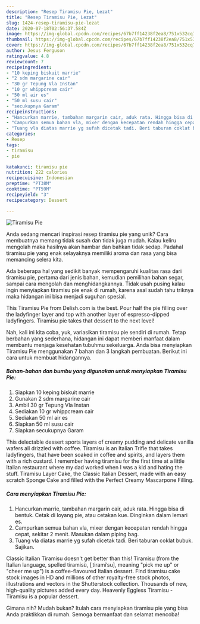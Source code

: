 ```yaml
---
description: "Resep Tiramisu Pie, Lezat"
title: "Resep Tiramisu Pie, Lezat"
slug: 1424-resep-tiramisu-pie-lezat
date: 2020-07-18T02:56:37.584Z
image: https://img-global.cpcdn.com/recipes/67b7ff14238f2ea8/751x532cq70/tiramisu-pie-foto-resep-utama.jpg
thumbnail: https://img-global.cpcdn.com/recipes/67b7ff14238f2ea8/751x532cq70/tiramisu-pie-foto-resep-utama.jpg
cover: https://img-global.cpcdn.com/recipes/67b7ff14238f2ea8/751x532cq70/tiramisu-pie-foto-resep-utama.jpg
author: Jesus Ferguson
ratingvalue: 4.8
reviewcount: 7
recipeingredient:
- "10 keping biskuit marrie"
- "2 sdm margarine cair"
- "30 gr Tepung Vla Instan"
- "10 gr whippcream cair"
- "50 ml air es"
- "50 ml susu cair"
- "secukupnya Garam"
recipeinstructions:
- "Hancurkan marrie, tambahan margarin cair, aduk rata. Hingga bisa di bentuk. Cetak di loyang pie, atau cetakan kue. Dinginkan dalam lemari es."
- "Campurkan semua bahan vla, mixer dengan kecepatan rendah hingga cepat, sekitar 2 menit. Masukan dalam piping bag."
- "Tuang vla diatas marrie yg sufah dicetak tadi. Beri taburan coklat bubuk. Sajikan."
categories:
- Resep
tags:
- tiramisu
- pie

katakunci: tiramisu pie 
nutrition: 222 calories
recipecuisine: Indonesian
preptime: "PT38M"
cooktime: "PT59M"
recipeyield: "3"
recipecategory: Dessert

---
```



![Tiramisu Pie](https://img-global.cpcdn.com/recipes/67b7ff14238f2ea8/751x532cq70/tiramisu-pie-foto-resep-utama.jpg)

Anda sedang mencari inspirasi resep tiramisu pie yang unik? Cara membuatnya memang tidak susah dan tidak juga mudah. Kalau keliru mengolah maka hasilnya akan hambar dan bahkan tidak sedap. Padahal tiramisu pie yang enak selayaknya memiliki aroma dan rasa yang bisa memancing selera kita.

Ada beberapa hal yang sedikit banyak mempengaruhi kualitas rasa dari tiramisu pie, pertama dari jenis bahan, kemudian pemilihan bahan segar, sampai cara mengolah dan menghidangkannya. Tidak usah pusing kalau ingin menyiapkan tiramisu pie enak di rumah, karena asal sudah tahu triknya maka hidangan ini bisa menjadi suguhan spesial.

This Tiramisu Pie from Delish.com is the best. Pour half the pie filling over the ladyfinger layer and top with another layer of espresso-dipped ladyfingers. Tiramisu pie takes that dessert to the next level!


Nah, kali ini kita coba, yuk, variasikan tiramisu pie sendiri di rumah. Tetap berbahan yang sederhana, hidangan ini dapat memberi manfaat dalam membantu menjaga kesehatan tubuhmu sekeluarga. Anda bisa menyiapkan Tiramisu Pie menggunakan 7 bahan dan 3 langkah pembuatan. Berikut ini cara untuk membuat hidangannya.

<!--inarticleads1-->

##### Bahan-bahan dan bumbu yang digunakan untuk menyiapkan Tiramisu Pie:

1. Siapkan 10 keping biskuit marrie
1. Gunakan 2 sdm margarine cair
1. Ambil 30 gr Tepung Vla Instan
1. Sediakan 10 gr whippcream cair
1. Sediakan 50 ml air es
1. Siapkan 50 ml susu cair
1. Siapkan secukupnya Garam


This delectable dessert sports layers of creamy pudding and delicate vanilla wafers all drizzled with coffee. Tiramisu is an Italian Trifle that takes ladyfingers, that have been soaked in coffee and spirits, and layers them with a rich custard. I remember having tiramisu for the first time at a little Italian restaurant where my dad worked when I was a kid and hating the stuff. Tiramisu Layer Cake, the Classic Italian Dessert, made with an easy scratch Sponge Cake and filled with the Perfect Creamy Mascarpone Filling. 

<!--inarticleads2-->

##### Cara menyiapkan Tiramisu Pie:

1. Hancurkan marrie, tambahan margarin cair, aduk rata. Hingga bisa di bentuk. Cetak di loyang pie, atau cetakan kue. Dinginkan dalam lemari es.
1. Campurkan semua bahan vla, mixer dengan kecepatan rendah hingga cepat, sekitar 2 menit. Masukan dalam piping bag.
1. Tuang vla diatas marrie yg sufah dicetak tadi. Beri taburan coklat bubuk. Sajikan.


Classic Italian Tiramisu doesn&#39;t get better than this! Tiramisu (from the Italian language, spelled tiramisù, [ˌtiramiˈsu], meaning &#34;pick me up&#34; or &#34;cheer me up&#34;) is a coffee-flavoured Italian dessert. Find tiramisu cake stock images in HD and millions of other royalty-free stock photos, illustrations and vectors in the Shutterstock collection. Thousands of new, high-quality pictures added every day. Heavenly Eggless Tiramisu - Tiramisu is a popular dessert. 

Gimana nih? Mudah bukan? Itulah cara menyiapkan tiramisu pie yang bisa Anda praktikkan di rumah. Semoga bermanfaat dan selamat mencoba!
